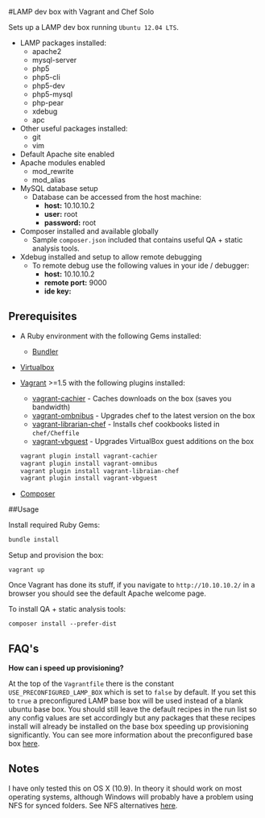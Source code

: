 #LAMP dev box with Vagrant and Chef Solo

Sets up a LAMP dev box running `Ubuntu 12.04 LTS`.

- LAMP packages installed:
	- apache2
	- mysql-server
	- php5
	- php5-cli
	- php5-dev
	- php5-mysql
	- php-pear
    - xdebug
    - apc
- Other useful packages installed:
	- git
	- vim
- Default Apache site enabled
- Apache modules enabled
	- mod_rewrite
	- mod_alias
- MySQL database setup
	- Database can be accessed from the host machine:
		- **host:** 10.10.10.2
		- **user:** root
		- **password:** root
- Composer installed and available globally
	- Sample `composer.json` included that contains useful QA + static analysis tools.
- Xdebug installed and setup to allow remote debugging
    - To remote debug use the following values in your ide / debugger:
        - **host:** 10.10.10.2
        - **remote port:** 9000
        - **ide key:** *<leave blank>*

## Prerequisites

- A Ruby environment with the following Gems installed:

    - [Bundler](http://bundler.io/)

- [Virtualbox](https://www.virtualbox.org/)

- [Vagrant](http://www.vagrantup.com/) >=1.5 with the following plugins installed:

    - [vagrant-cachier](https://github.com/fgrehm/vagrant-cachier) - Caches downloads on the box (saves you bandwidth)
    - [vagrant-ombnibus](https://github.com/schisamo/vagrant-omnibus) - Upgrades chef to the latest version on the box
    - [vagrant-librarian-chef](https://github.com/jimmycuadra/vagrant-librarian-chef) - Installs chef cookbooks listed in `chef/Cheffile`
    - [vagrant-vbguest](https://github.com/dotless-de/vagrant-vbguest) - Upgrades VirtualBox guest additions on the box

    ```bash
    vagrant plugin install vagrant-cachier
    vagrant plugin install vagrant-omnibus
    vagrant plugin install vagrant-libraian-chef
    vagrant plugin install vagrant-vbguest
    ```

- [Composer](https://getcomposer.org/)

##Usage

Install required Ruby Gems:

```bash
bundle install
```

Setup and provision the box:

```
vagrant up
```

Once Vagrant has done its stuff, if you navigate to `http://10.10.10.2/` in a browser you should see the default Apache welcome page.

To install QA + static analysis tools:

```
composer install --prefer-dist
```

## FAQ's

**How can i speed up provisioning?**

At the top of the `Vagrantfile` there is the constant `USE_PRECONFIGURED_LAMP_BOX` which is set to `false` by default. If you set this to `true` a preconfigured LAMP base box will be used instead of a blank ubuntu base box. You should still leave the default recipes in the run list so any config values are set accordingly but any packages that these recipes install will already be installed on the base box speeding up provisioning significantly. You can see more information about the preconfigured base box [here](https://github.com/mike182uk/packer-lamp-vagrant-chef-solo).

## Notes

I have only tested this on OS X (10.9). In theory it should work on most operating systems, although Windows will probably have a problem using NFS for synced folders.
See NFS alternatives [here](https://docs.vagrantup.com/v2/synced-folders/basic_usage.html).